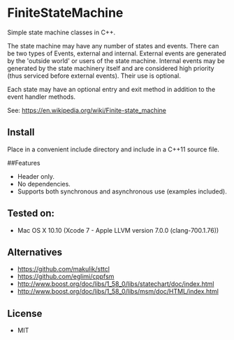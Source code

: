 # FiniteStateMachine

Simple state machine classes in C++.

The state machine may have any number of states and events. There can be two types
of Events, external and internal. External events are generated by the 'outside world'
or users of the state machine. Internal events may be generated by the state machinery
itself and are considered high priority (thus serviced before external events). Their
use is optional.

Each state may have an optional entry and exit method in addition to the event handler
methods.

See: https://en.wikipedia.org/wiki/Finite-state_machine

## Install
Place in a convenient include directory and include in a C++11 source file.

##Features
* Header only.
* No dependencies.
* Supports both synchronous and asynchronous use (examples included).

## Tested on:
* Mac OS X 10.10 (Xcode 7 - Apple LLVM version 7.0.0 (clang-700.1.76))

## Alternatives
* https://github.com/makulik/sttcl
* https://github.com/eglimi/cppfsm
* http://www.boost.org/doc/libs/1_58_0/libs/statechart/doc/index.html
* http://www.boost.org/doc/libs/1_58_0/libs/msm/doc/HTML/index.html

## License
* MIT

